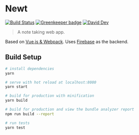 # Newt

[![Build Status](https://img.shields.io/circleci/project/github/RedSparr0w/node-csgo-parser/master.svg)](https://github.com/smeagolem/newt/tree/develop)
[![Greenkeeper badge](https://badges.greenkeeper.io/smeagolem/newt.svg)](https://greenkeeper.io/)
[![David Dev](https://img.shields.io/david/dev/smeagolem/newt/develop.svg)](https://david-dm.org/smeagolem/newt/develop?type=dev)

> A note taking web app.

Based on [Vue.js & Webpack](https://github.com/vuejs-templates/webpack).
Uses [Firebase](https://firebase.google.com/) as the backend.

## Build Setup

``` bash
# install dependencies
yarn

# serve with hot reload at localhost:8080
yarn start

# build for production with minification
yarn build

# build for production and view the bundle analyzer report
npm run build --report

# run tests
yarn test
```
